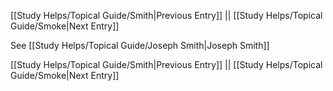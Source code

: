 [[Study Helps/Topical Guide/Smith|Previous Entry]]  ||  [[Study Helps/Topical Guide/Smoke|Next Entry]]

 See [[Study Helps/Topical Guide/Joseph Smith|Joseph Smith]]

[[Study Helps/Topical Guide/Smith|Previous Entry]]  ||  [[Study Helps/Topical Guide/Smoke|Next Entry]]